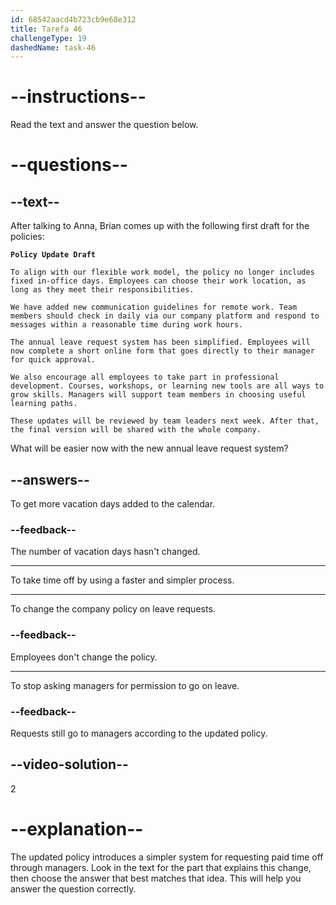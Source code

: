 ```yaml
---
id: 68542aacd4b723cb9e68e312
title: Tarefa 46
challengeType: 19
dashedName: task-46
---
```


<!-- READING -->

# --instructions--

Read the text and answer the question below.

# --questions--

## --text--

After talking to Anna, Brian comes up with the following first draft for the policies:

**`Policy Update Draft`**

`To align with our flexible work model, the policy no longer includes fixed in-office days. Employees can choose their work location, as long as they meet their responsibilities.`

`We have added new communication guidelines for remote work. Team members should check in daily via our company platform and respond to messages within a reasonable time during work hours.`

`The annual leave request system has been simplified. Employees will now complete a short online form that goes directly to their manager for quick approval.`

`We also encourage all employees to take part in professional development. Courses, workshops, or learning new tools are all ways to grow skills. Managers will support team members in choosing useful learning paths.`

`These updates will be reviewed by team leaders next week. After that, the final version will be shared with the whole company.`

What will be easier now with the new annual leave request system?

## --answers--

To get more vacation days added to the calendar.

### --feedback--

The number of vacation days hasn't changed.

---

To take time off by using a faster and simpler process.

---

To change the company policy on leave requests.

### --feedback--

Employees don't change the policy.

---

To stop asking managers for permission to go on leave.

### --feedback--

Requests still go to managers according to the updated policy.

## --video-solution--

2

# --explanation--

The updated policy introduces a simpler system for requesting paid time off through managers. Look in the text for the part that explains this change, then choose the answer that best matches that idea. This will help you answer the question correctly.
